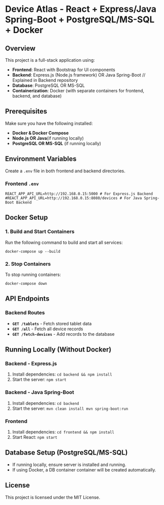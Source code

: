 # Device Atlas - React + Express/Java Spring-Boot + PostgreSQL/MS-SQL + Docker

## Overview
This project is a full-stack application using:
- **Frontend**: React with Bootstrap for UI components
- **Backend**: Express.js (Node.js framework) OR Java Spring-Boot // Explained in Backend repository
- **Database**: PostgreSQL OR MS-SQL
- **Containerization**: Docker (with separate containers for frontend, backend, and database)

## Prerequisites
Make sure you have the following installed:
- **Docker & Docker Compose**
- **Node.js OR Java**(if running locally)
- **PostgreSQL OR MS-SQL** (if running locally)

## Environment Variables
Create a `.env` file in both frontend and backend directories.

### Frontend `.env`
```
REACT_APP_API_URL=http://192.168.0.15:5000 # For Express.js Backend
#REACT_APP_API_URL=http://192.168.0.15:8080/devices # For Java Spring-Boot Backend
```

## Docker Setup
### 1. Build and Start Containers
Run the following command to build and start all services:
```
docker-compose up --build
```

### 2. Stop Containers
To stop running containers:
```
docker-compose down
```

## API Endpoints
### Backend Routes
- **`GET /tablets`** - Fetch stored tablet data
- **`GET /all`** - Fetch all device records
- **`GET /fetch-devices`** - Add records to the database

## Running Locally (Without Docker)
### Backend - Express.js
1. Install dependencies: `cd backend && npm install`
2. Start the server: `npm start`

### Backend - Java Spring-Boot
1. Install dependencies: `cd backend `
2. Start the server: `mvn clean install mvn spring-boot:run`

### Frontend
1. Install dependencies: `cd frontend && npm install`
2. Start React: `npm start`

## Database Setup (PostgreSQL/MS-SQL)
- If running locally, ensure server is installed and running.
- If using Docker, a DB container container will be created automatically.

## License
This project is licensed under the MIT License.

